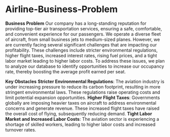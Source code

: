 # Airline-Business-Problem
**Business Problem**
Our company has a long-standing reputation for providing top-tier air transportation services, ensuring a safe, comfortable, and convenient experience for our passengers. We operate a diverse fleet of aircraft, from small business jets to medium-sized planes. However, we are currently facing several significant challenges that are impacting our profitability. These challenges include stricter environmental regulations, higher flight taxes, increased interest rates, rising fuel prices, and a tight labor market leading to higher labor costs. To address these issues, we plan to analyze our database to identify opportunities to increase our occupancy rate, thereby boosting the average profit earned per seat.

**Key Obstacles**
**Stricter Environmental Regulations**: The aviation industry is under increasing pressure to reduce its carbon footprint, resulting in more stringent environmental laws. These regulations raise operating costs and limit potential expansion opportunities.
**Higher Flight Taxes**: Governments globally are imposing heavier taxes on aircraft to address environmental concerns and generate revenue. These increased flight taxes have raised the overall cost of flying, subsequently reducing demand.
**Tight Labor Market and Increased Labor Costs**: The aviation sector is experiencing a shortage of skilled workers, leading to higher labor costs and increased turnover rates.
